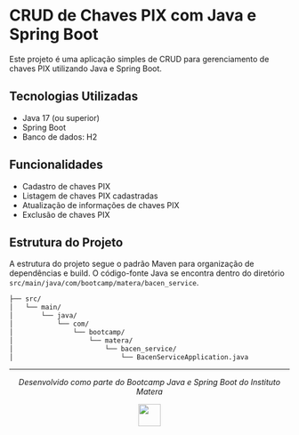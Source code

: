 # CRUD de Chaves PIX com Java e Spring Boot

Este projeto é uma aplicação simples de CRUD para gerenciamento de chaves PIX utilizando Java e Spring Boot.

## Tecnologias Utilizadas

- Java 17 (ou superior)
- Spring Boot
- Banco de dados: H2

## Funcionalidades
- Cadastro de chaves PIX
- Listagem de chaves PIX cadastradas
- Atualização de informações de chaves PIX
- Exclusão de chaves PIX

## Estrutura do Projeto

A estrutura do projeto segue o padrão Maven para organização de dependências e build. O código-fonte Java se encontra dentro do diretório `src/main/java/com/bootcamp/matera/bacen_service`.

```bash
├── src/
│   └── main/
│       └── java/
│           └── com/
│               └── bootcamp/
│                   └── matera/
│                       └── bacen_service/
│                           └── BacenServiceApplication.java
```


---

<p align="center"> 
<i>Desenvolvido como parte do Bootcamp Java e Spring Boot do Instituto Matera</i>
</p> 

<p align="center">
  <a href="https://institutomatera.rds.land/instituto-matera"> <img src="https://github.com/user-attachments/assets/01c814f0-9594-49c2-a1e9-77a4b7cb335d" height="40"> </a>
</p>
